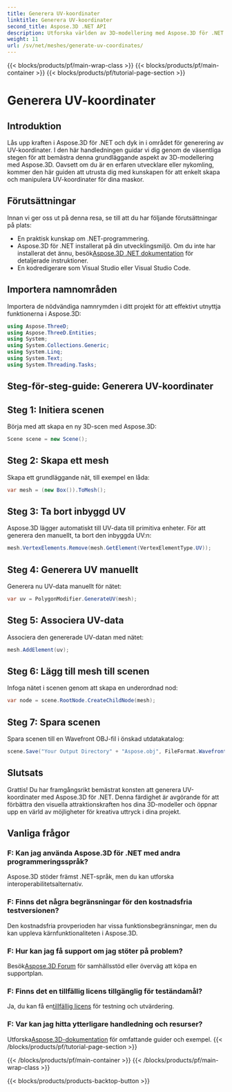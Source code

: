 ```yaml
---
title: Generera UV-koordinater
linktitle: Generera UV-koordinater
second_title: Aspose.3D .NET API
description: Utforska världen av 3D-modellering med Aspose.3D för .NET. Master UV-koordinater genererar utan ansträngning. Lyft dina projekt nu!
weight: 11
url: /sv/net/meshes/generate-uv-coordinates/
---
```


{{< blocks/products/pf/main-wrap-class >}}
{{< blocks/products/pf/main-container >}}
{{< blocks/products/pf/tutorial-page-section >}}

# Generera UV-koordinater

## Introduktion
Lås upp kraften i Aspose.3D för .NET och dyk in i området för generering av UV-koordinater. I den här handledningen guidar vi dig genom de väsentliga stegen för att bemästra denna grundläggande aspekt av 3D-modellering med Aspose.3D. Oavsett om du är en erfaren utvecklare eller nykomling, kommer den här guiden att utrusta dig med kunskapen för att enkelt skapa och manipulera UV-koordinater för dina maskor.
## Förutsättningar
Innan vi ger oss ut på denna resa, se till att du har följande förutsättningar på plats:
- En praktisk kunskap om .NET-programmering.
-  Aspose.3D för .NET installerat på din utvecklingsmiljö. Om du inte har installerat det ännu, besök[Aspose.3D .NET dokumentation](https://reference.aspose.com/3d/net/) för detaljerade instruktioner.
- En kodredigerare som Visual Studio eller Visual Studio Code.
## Importera namnområden
Importera de nödvändiga namnrymden i ditt projekt för att effektivt utnyttja funktionerna i Aspose.3D:
```csharp
using Aspose.ThreeD;
using Aspose.ThreeD.Entities;
using System;
using System.Collections.Generic;
using System.Linq;
using System.Text;
using System.Threading.Tasks;
```
## Steg-för-steg-guide: Generera UV-koordinater
## Steg 1: Initiera scenen
Börja med att skapa en ny 3D-scen med Aspose.3D:
```csharp
Scene scene = new Scene();
```
## Steg 2: Skapa ett mesh
Skapa ett grundläggande nät, till exempel en låda:
```csharp
var mesh = (new Box()).ToMesh();
```
## Steg 3: Ta bort inbyggd UV
Aspose.3D lägger automatiskt till UV-data till primitiva enheter. För att generera den manuellt, ta bort den inbyggda UV:n:
```csharp
mesh.VertexElements.Remove(mesh.GetElement(VertexElementType.UV));
```
## Steg 4: Generera UV manuellt
Generera nu UV-data manuellt för nätet:
```csharp
var uv = PolygonModifier.GenerateUV(mesh);
```
## Steg 5: Associera UV-data
Associera den genererade UV-datan med nätet:
```csharp
mesh.AddElement(uv);
```
## Steg 6: Lägg till mesh till scenen
Infoga nätet i scenen genom att skapa en underordnad nod:
```csharp
var node = scene.RootNode.CreateChildNode(mesh);
```
## Steg 7: Spara scenen
Spara scenen till en Wavefront OBJ-fil i önskad utdatakatalog:
```csharp
scene.Save("Your Output Directory" + "Aspose.obj", FileFormat.WavefrontOBJ);
```
## Slutsats
Grattis! Du har framgångsrikt bemästrat konsten att generera UV-koordinater med Aspose.3D för .NET. Denna färdighet är avgörande för att förbättra den visuella attraktionskraften hos dina 3D-modeller och öppnar upp en värld av möjligheter för kreativa uttryck i dina projekt.
## Vanliga frågor
### F: Kan jag använda Aspose.3D för .NET med andra programmeringsspråk?
Aspose.3D stöder främst .NET-språk, men du kan utforska interoperabilitetsalternativ.
### F: Finns det några begränsningar för den kostnadsfria testversionen?
Den kostnadsfria provperioden har vissa funktionsbegränsningar, men du kan uppleva kärnfunktionaliteten i Aspose.3D.
### F: Hur kan jag få support om jag stöter på problem?
 Besök[Aspose.3D Forum](https://forum.aspose.com/c/3d/18) för samhällsstöd eller överväg att köpa en supportplan.
### F: Finns det en tillfällig licens tillgänglig för teständamål?
 Ja, du kan få en[tillfällig licens](https://purchase.aspose.com/temporary-license/) för testning och utvärdering.
### F: Var kan jag hitta ytterligare handledning och resurser?
 Utforska[Aspose.3D-dokumentation](https://reference.aspose.com/3d/net/) för omfattande guider och exempel.
{{< /blocks/products/pf/tutorial-page-section >}}

{{< /blocks/products/pf/main-container >}}
{{< /blocks/products/pf/main-wrap-class >}}

{{< blocks/products/products-backtop-button >}}
